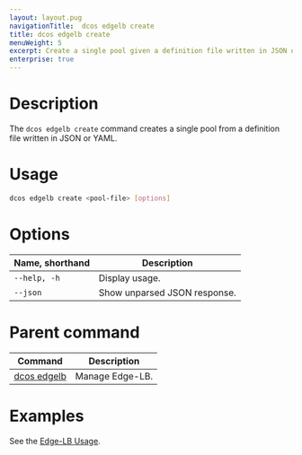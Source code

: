 ```yaml
---
layout: layout.pug
navigationTitle:  dcos edgelb create
title: dcos edgelb create
menuWeight: 5
excerpt: Create a single pool given a definition file written in JSON or YAML
enterprise: true
---
```


# Description
The `dcos edgelb create` command creates a single pool from a definition file written in JSON or YAML.

# Usage

```bash
dcos edgelb create <pool-file> [options]
```

# Options

| Name, shorthand | Description    |
|-----------------|----------------|
| `--help, -h`    | Display usage. |
| `--json`        | Show unparsed JSON response. |

# Parent command

| Command | Description |
|---------|-------------|
| [dcos edgelb](../../cli-reference/) |  Manage Edge-LB. |

# Examples

See the [Edge-LB Usage](../../usage/).
